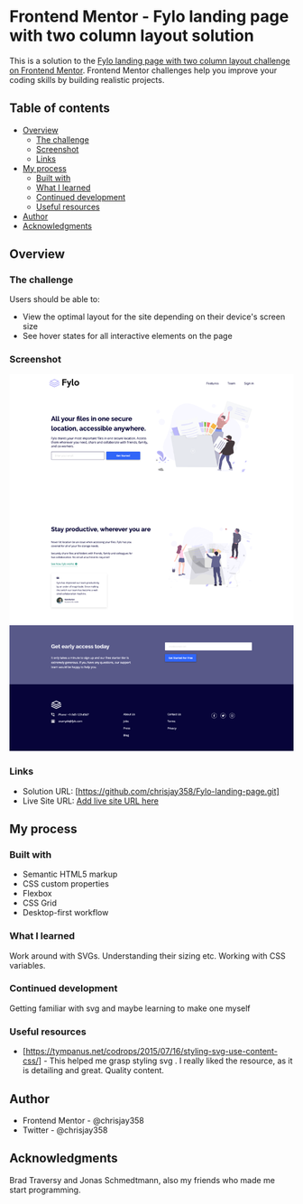 # Frontend Mentor - Fylo landing page with two column layout solution

This is a solution to the [Fylo landing page with two column layout challenge on Frontend Mentor](https://www.frontendmentor.io/challenges/fylo-landing-page-with-two-column-layout-5ca5ef041e82137ec91a50f5). Frontend Mentor challenges help you improve your coding skills by building realistic projects.

## Table of contents

- [Overview](#overview)
  - [The challenge](#the-challenge)
  - [Screenshot](#screenshot)
  - [Links](#links)
- [My process](#my-process)
  - [Built with](#built-with)
  - [What I learned](#what-i-learned)
  - [Continued development](#continued-development)
  - [Useful resources](#useful-resources)
- [Author](#author)
- [Acknowledgments](#acknowledgments)

## Overview

### The challenge

Users should be able to:

- View the optimal layout for the site depending on their device's screen size
- See hover states for all interactive elements on the page

### Screenshot

<img src="/images/Screenshot 2023-01-19 at 22-21-01 Fylo Landing Page.png"/>

### Links

- Solution URL: [https://github.com/chrisjay358/Fylo-landing-page.git]
- Live Site URL: [Add live site URL here](https://your-live-site-url.com)

## My process

### Built with

- Semantic HTML5 markup
- CSS custom properties
- Flexbox
- CSS Grid
- Desktop-first workflow

### What I learned

Work around with SVGs. Understanding their sizing etc. Working with CSS variables.

### Continued development

Getting familiar with svg and maybe learning to make one myself

### Useful resources

- [https://tympanus.net/codrops/2015/07/16/styling-svg-use-content-css/] - This helped me grasp styling svg <use>. I really liked the resource, as it is detailing and great. Quality content.

## Author

- Frontend Mentor - @chrisjay358
- Twitter - @chrisjay358

## Acknowledgments

Brad Traversy and Jonas Schmedtmann, also my friends who made me start programming.
